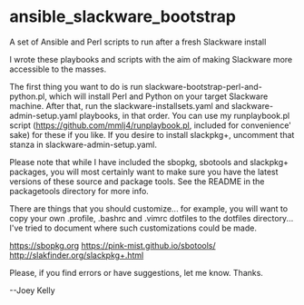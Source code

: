 # ansible_slackware_bootstrap
A set of Ansible and Perl scripts to run after a fresh Slackware install

I wrote these playbooks and scripts with the aim of making Slackware more accessible to the masses.

The first thing you want to do is run slackware-bootstrap-perl-and-python.pl, which will install Perl and Python on your target Slackware machine. After that, run the slackware-installsets.yaml and slackware-admin-setup.yaml playbooks, in that order. You can use my runplaybook.pl script (https://github.com/mmlj4/runplaybook.pl, included for convenience' sake) for these if you like. If you desire to install slackpkg+, uncomment that stanza in slackware-admin-setup.yaml.

Please note that while I have included the sbopkg, sbotools and slackpkg+ packages, you will most certainly want to make sure you have the latest versions of these source and package tools. See the README in the packagetools directory for more info.

There are things that you should customize... for example, you will want to copy your own .profile, .bashrc and .vimrc dotfiles to the dotfiles directory... I've tried to document where such customizations could be made.

https://sbopkg.org
https://pink-mist.github.io/sbotools/
http://slakfinder.org/slackpkg+.html

Please, if you find errors or have suggestions, let me know. Thanks.

--Joey Kelly
